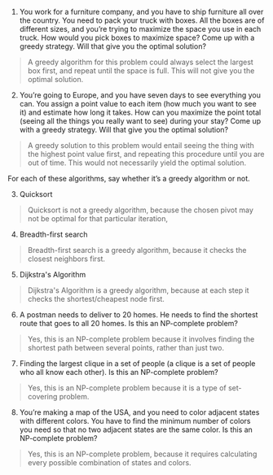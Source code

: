 1. You work for a furniture company, and you have to ship furniture all over the country. You need to pack your truck with boxes. All the boxes are of different sizes, and you’re trying to maximize the space you use in each truck. How would you pick boxes to maximize space? Come up with a greedy strategy. Will that give you the optimal solution?

  > A greedy algorithm for this problem could always select the largest box first, and repeat until the space is full. This will not give you the optimal solution.

2. You’re going to Europe, and you have seven days to see everything you can. You assign a point value to each item (how much you want to see it) and estimate how long it takes. How can you maximize the point total (seeing all the things you really want to see) during your stay? Come up with a greedy strategy. Will that give you the optimal solution?

  > A greedy solution to this problem would entail seeing the thing with the highest point value first, and repeating this procedure until you are out of time. This would not necessarily yield the optimal solution.

For each of these algorithms, say whether it’s a greedy algorithm or not.

3. Quicksort

  > Quicksort is not a greedy algorithm, because the chosen pivot may not be optimal for that particular iteration,

4. Breadth-first search

  > Breadth-first search is a greedy algorithm, because it checks the closest neighbors first.

5. Dijkstra's Algorithm

  > Dijkstra's Algorithm is a greedy algorithm, because at each step it checks the shortest/cheapest node first.

6. A postman needs to deliver to 20 homes. He needs to find the shortest route that goes to all 20 homes. Is this an NP-complete problem?

  > Yes, this is an NP-complete problem because it involves finding the shortest path between several points, rather than just two.

7. Finding the largest clique in a set of people (a clique is a set of people who all know each other). Is this an NP-complete problem?

  > Yes, this is an NP-complete problem because it is a type of set-covering problem.

8. You’re making a map of the USA, and you need to color adjacent states with different colors. You have to find the minimum number of colors you need so that no two adjacent states are the same color. Is this an NP-complete problem?

  > Yes, this is an NP-complete problem, because it requires calculating every possible combination of states and colors.
